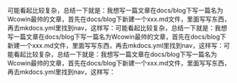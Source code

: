 可能看起比较复杂，总结一下就是：我想写一篇文章在docs/blog下写一篇名为Wcowin最帅的文章，首先在docs/blog下新建一个xxx.md文件，里面写写东西，再去mkdocs.yml里找到nav，这样写：可能看起比较复杂，总结一下就是：我想写一篇文章在docs/blog下写一篇名为Wcowin最帅的文章，首先在docs/blog下新建一个xxx.md文件，里面写写东西，再去mkdocs.yml里找到nav，这样写：可能看起比较复杂，总结一下就是：我想写一篇文章在docs/blog下写一篇名为Wcowin最帅的文章，首先在docs/blog下新建一个xxx.md文件，里面写写东西，再去mkdocs.yml里找到nav，这样写：